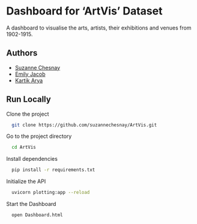 # Dashboard for ‘ArtVis’ Dataset

A dashboard to visualise the arts, artists, their exhibitions and venues from 1902-1915.

## Authors

- [Suzanne Chesnay](https://github.com/suzannechesnay)
- [Emily Jacob](https://github.com/emilindominic)
- [Kartik Arya](https://www.github.com/octokatherine)

## Run Locally

Clone the project

```bash
  git clone https://github.com/suzannechesnay/ArtVis.git
```

Go to the project directory

```bash
  cd ArtVis
```

Install dependencies

```bash
  pip install -r requirements.txt
```

Initialize the API

```bash
  uvicorn plotting:app --reload
```

Start the Dashboard

```bash
  open Dashboard.html
```

